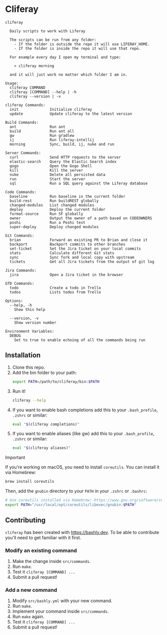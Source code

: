 # Cliferay

```
cliferay

  Daily scripts to work with Liferay
  
  The scripts can be run from any folder:
    - If the folder is outside the repo it will use LIFERAY_HOME.
    - If the folder is inside the repo it will use that repo. 
    
  For example every day I open my terminal and type:
  
    > cliferay morning
  
  and it will just work no matter which folder I am in.

Usage:
  cliferay COMMAND
  cliferay [COMMAND] --help | -h
  cliferay --version | -v

cliferay Commands:
  init              Initialize cliferay
  update            Update cliferay to the latest version

Build Commands:
  ant               Run ant
  build             Run ant all
  gw                Run gradlew
  ij                Run liferay-intellij
  morning           Sync, build, ij, nuke and run

Server Commands:
  curl              Send HTTP requests to the server
  elastic-search    Query the Elastic Search index
  gogo              Open the Gogo Shell
  kill              Kill the server
  nuke              Delete all persisted data
  run               Start the server
  sql               Run a SQL query against the Liferay database

Code Commands:
  baseline          Run baseline in the current folder
  build-rest        Run buildREST globally
  changed-modules   List changed modules
  deploy            Deploy the current folder
  format-source     Run SF globally
  owner             Output the owner of a path based on CODEOWNERS
  poshi             Run a Poshi test
  super-deploy      Deploy changed modules

Git Commands:
  brian             Forward an existing PR to Brian and close it
  backport          Backport commits to other branches
  set-ticket        Set the Jira ticket on your local commits
  stats             Calculate different Git stats
  sync              Sync fork and local copy with upstream
  tickets           Get all Jira tickets from the output of git log

Jira Commands:
  jira              Open a Jira ticket in the browser

GTD Commands:
  todo              Create a todo in Trello
  todos             Lists todos from Trello

Options:
  --help, -h
    Show this help

  --version, -v
    Show version number

Environment Variables:
  DEBUG
    Set to true to enable echoing of all the commands being run
```

## Installation
1. Clone this repo.
2. Add the bin folder to your path:
    ```bash
    export PATH=/path/to/cliferay/bin:$PATH
    ```
3. Run it!
    ```bash
    cliferay --help
    ```
4. If you want to enable bash completions add this to your `.bash_profile`, `.zshrc` or similar:
    ```bash
    eval "$(cliferay completions)"
    ```
4. If you want to enable aliases (like gw) add this to your `.bash_profile`, `.zshrc` or similar:
    ```bash
    eval "$(cliferay aliases)"
    ```

> [!IMPORTANT]
> If you're working on macOS, you need to install `coreutils`. You can install it via Homebrew:
>
> ```sh
> brew install coreutils
> ```
>
> Then, add the `gnubin` directory to your `PATH` in your `.zshrc` or `.bashrc`:
>
> ```sh
> # Use coreutils installed via Homebrew: https://www.gnu.org/software/coreutils/
> export PATH="/usr/local/opt/coreutils/libexec/gnubin:$PATH"
> ```

## Contributing

`cliferay` has been created with https://bashly.dev. To be able to contribute you'll need to get familiar with it first.

### Modify an existing command
1. Make the change inside `src/commands`.
2. Run `make`.
3. Test it `cliferay [COMMAND] ...`
4. Submit a pull request!

### Add a new command
1. Modify `src/bashly.yml` with your new command.
2. Run `make`.
3. Implement your command inside `src/commands`.
4. Run `make` again.
5. Test it `cliferay [COMMAND] ...`
6. Submit a pull request!
